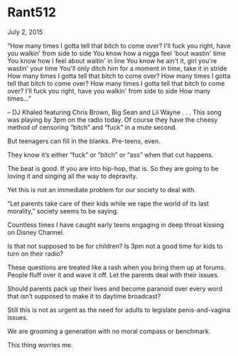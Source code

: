 # Rant512


July 2, 2015

“How many times I gotta tell that bitch to come over?
 I'll fuck you right, have you walkin' from side to side
 You know how a nigga feel 'bout wastin' time
 You know how I feel about waitin' in line
 You know he ain't it, girl you're wastin' your time
 You'll only ditch him for a moment in time, take it in stride
 How many times I gotta tell that bitch to come over?
 How many times I gotta tell that bitch to come over?
 How many times I gotta tell that bitch to come over?
 I'll fuck you right, have you walkin' from side to side
 How many times…” 

– DJ Khaled featuring Chris Brown, Big Sean and Lil Wayne
.
.
.
This song was playing  by 3pm on the radio today. Of course they have the cheesy method of censoring “bitch” and “fuck” in a mute second. 

But teenagers can fill in the blanks. Pre-teens, even.

They know it’s either “fuck” or “bitch” or “ass” when that cut happens.

The beat is good. If you are into hip-hop, that is. So they are going to be loving it and singing all the way to depravity.

Yet this is not an immediate problem for our society to deal with.

“Let parents take care of their kids while we rape the world of its last morality,” society seems to be saying.

Countless times I have caught early teens engaging in deep throat kissing on Disney Channel.

Is that not supposed to be for children? Is 3pm not a good time for kids to turn on their radio?

These questions are treated like a rash when you bring them up at forums. People fluff over it and wave it off. Let the parents deal with their issues. 

Should parents pack up their lives and become paranoid over every word that isn’t supposed to make it to daytime broadcast?

Still this is not as urgent as the need for adults to legislate penis-and-vagina issues.

We are grooming a generation with no moral compass or benchmark.

This thing worries me.